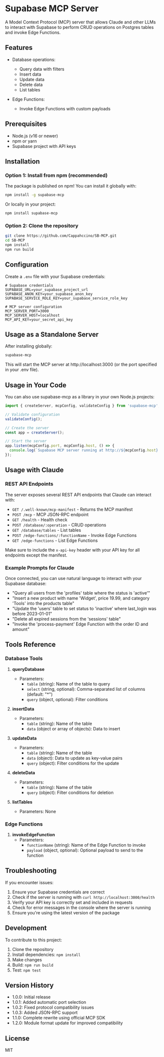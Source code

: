 # Supabase MCP Server

A Model Context Protocol (MCP) server that allows Claude and other LLMs to interact with Supabase to perform CRUD operations on Postgres tables and invoke Edge Functions.

## Features

- Database operations:
  - Query data with filters
  - Insert data
  - Update data
  - Delete data
  - List tables

- Edge Functions:
  - Invoke Edge Functions with custom payloads

## Prerequisites

- Node.js (v16 or newer)
- npm or yarn
- Supabase project with API keys

## Installation

### Option 1: Install from npm (recommended)

The package is published on npm! You can install it globally with:

```bash
npm install -g supabase-mcp
```

Or locally in your project:

```bash
npm install supabase-mcp
```

### Option 2: Clone the repository

```bash
git clone https://github.com/Cappahccino/SB-MCP.git
cd SB-MCP
npm install
npm run build
```

## Configuration

Create a `.env` file with your Supabase credentials:

```
# Supabase credentials
SUPABASE_URL=your_supabase_project_url
SUPABASE_ANON_KEY=your_supabase_anon_key
SUPABASE_SERVICE_ROLE_KEY=your_supabase_service_role_key

# MCP server configuration
MCP_SERVER_PORT=3000
MCP_SERVER_HOST=localhost
MCP_API_KEY=your_secret_api_key
```

## Usage as a Standalone Server

After installing globally:

```bash
supabase-mcp
```

This will start the MCP server at http://localhost:3000 (or the port specified in your .env file).

## Usage in Your Code

You can also use supabase-mcp as a library in your own Node.js projects:

```javascript
import { createServer, mcpConfig, validateConfig } from 'supabase-mcp';

// Validate configuration
validateConfig();

// Create the server
const app = createServer();

// Start the server
app.listen(mcpConfig.port, mcpConfig.host, () => {
  console.log(`Supabase MCP server running at http://${mcpConfig.host}:${mcpConfig.port}`);
});
```

## Usage with Claude

### REST API Endpoints

The server exposes several REST API endpoints that Claude can interact with:

- `GET /.well-known/mcp-manifest` - Returns the MCP manifest
- `POST /mcp` - MCP JSON-RPC endpoint
- `GET /health` - Health check
- `POST /database/:operation` - CRUD operations
- `GET /database/tables` - List tables
- `POST /edge-functions/:functionName` - Invoke Edge Functions
- `GET /edge-functions` - List Edge Functions

Make sure to include the `x-api-key` header with your API key for all endpoints except the manifest.

### Example Prompts for Claude

Once connected, you can use natural language to interact with your Supabase database:

- "Query all users from the 'profiles' table where the status is 'active'"
- "Insert a new product with name 'Widget', price 19.99, and category 'Tools' into the products table"
- "Update the 'users' table to set status to 'inactive' where last_login was before 2023-01-01"
- "Delete all expired sessions from the 'sessions' table"
- "Invoke the 'process-payment' Edge Function with the order ID and amount"

## Tools Reference

### Database Tools

1. **queryDatabase**
   - Parameters:
     - `table` (string): Name of the table to query
     - `select` (string, optional): Comma-separated list of columns (default: "*")
     - `query` (object, optional): Filter conditions

2. **insertData**
   - Parameters:
     - `table` (string): Name of the table
     - `data` (object or array of objects): Data to insert

3. **updateData**
   - Parameters:
     - `table` (string): Name of the table
     - `data` (object): Data to update as key-value pairs
     - `query` (object): Filter conditions for the update

4. **deleteData**
   - Parameters:
     - `table` (string): Name of the table
     - `query` (object): Filter conditions for deletion

5. **listTables**
   - Parameters: None

### Edge Functions

1. **invokeEdgeFunction**
   - Parameters:
     - `functionName` (string): Name of the Edge Function to invoke
     - `payload` (object, optional): Optional payload to send to the function

## Troubleshooting

If you encounter issues:

1. Ensure your Supabase credentials are correct
2. Check if the server is running with `curl http://localhost:3000/health`
3. Verify your API key is correctly set and included in requests
4. Check for error messages in the console where the server is running
5. Ensure you're using the latest version of the package

## Development

To contribute to this project:

1. Clone the repository
2. Install dependencies: `npm install`
3. Make changes
4. Build: `npm run build`
5. Test: `npm test`

## Version History

- 1.0.0: Initial release
- 1.0.1: Added automatic port selection
- 1.0.2: Fixed protocol compatibility issues
- 1.0.3: Added JSON-RPC support
- 1.1.0: Complete rewrite using official MCP SDK
- 1.2.0: Module format update for improved compatibility

## License

MIT